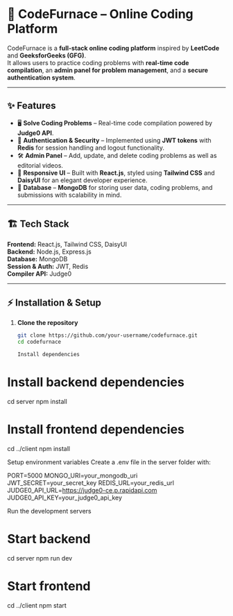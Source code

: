 # 🚀 CodeFurnace – Online Coding Platform  

CodeFurnace is a **full-stack online coding platform** inspired by **LeetCode** and **GeeksforGeeks (GFG)**.  
It allows users to practice coding problems with **real-time code compilation**, an **admin panel for problem management**, and a **secure authentication system**.  

---

## ✨ Features  

- 🖥️ **Solve Coding Problems** – Real-time code compilation powered by **Judge0 API**.  
- 🔐 **Authentication & Security** – Implemented using **JWT tokens** with **Redis** for session handling and logout functionality.  
- 🛠️ **Admin Panel** – Add, update, and delete coding problems as well as editorial videos.  
- 🎨 **Responsive UI** – Built with **React.js**, styled using **Tailwind CSS** and **DaisyUI** for an elegant developer experience.  
- 📂 **Database** – **MongoDB** for storing user data, coding problems, and submissions with scalability in mind.  

---

## 🏗️ Tech Stack  

**Frontend:** React.js, Tailwind CSS, DaisyUI  
**Backend:** Node.js, Express.js  
**Database:** MongoDB  
**Session & Auth:** JWT, Redis  
**Compiler API:** Judge0  

---

## ⚡ Installation & Setup  

1. **Clone the repository**  
   ```bash
   git clone https://github.com/your-username/codefurnace.git
   cd codefurnace

   Install dependencies

# Install backend dependencies
cd server
npm install

# Install frontend dependencies
cd ../client
npm install


Setup environment variables
Create a .env file in the server folder with:

PORT=5000
MONGO_URI=your_mongodb_uri
JWT_SECRET=your_secret_key
REDIS_URL=your_redis_url
JUDGE0_API_URL=https://judge0-ce.p.rapidapi.com
JUDGE0_API_KEY=your_judge0_api_key


Run the development servers

# Start backend
cd server
npm run dev

# Start frontend
cd ../client
npm start

